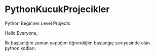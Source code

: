 # PythonKucukProjecikler
Python Beginner Level Projects

Hello Everyone,

İlk başladığım zaman yaptığım öğrendiğim başlangıç seviyesinde olan python kodları.
